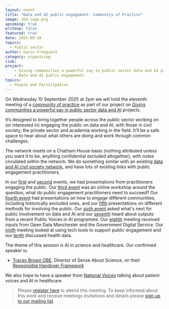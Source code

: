 ```yaml
---
layout: event
title: "Data and AI public engagement: Community of Practice"
image: cbd-logo.png
upcoming: true
writeup: false
featured: true
date: 2025-09-10
topics:
  - Public sector
author: Gavin Freeguard
category: organising
link: 
project: 
    - Giving communities a powerful say in public sector data and AI projects
    - Data and AI public engagement
topics:
  - People and Participation
---
```


On Wednesday 10 September 2025 at 2pm we will hold the eleventh meeting of a [community of practice]((https://connectedbydata.org/projects/2024-community-of-practice)) as part of our project on [Giving communities a powerful say in public sector data and AI](https://connectedbydata.org/projects/2024-mohn-westlake) projects.

<!--more-->

It’s designed to bring together people across the public sector working on (or interested in) engaging the public on data and AI, with those in civil society, the private sector and academia working in the field. It’ll be a safe space to hear about what others are doing and work through common challenges.

The network meets on a Chatham House basis (nothing attributed unless you want it to be, anything confidential excluded altogether), with notes circulated within the network. We do something similar with an existing [data and AI civil society network](https://data-and-ai-cso-network.org/), and have lots of existing links with public engagement practitioners.

In our [first](https://connectedbydata.org/events/2024-07-18-community-of-practice) and [second](https://connectedbydata.org/events/2024-10-03-community-of-practice) events, we had presentations from practitioners engaging the public. Our [third event](https://connectedbydata.org/events/2024-12-11-community-of-practice) was an online workshop around the question, what do public engagement practitioners need to succeed? Our [fourth event](https://connectedbydata.org/events/2025-01-15-community-of-practice) had presentations on how to engage different communities, including historically excluded ones, and our [fifth](https://connectedbydata.org/events/2025-02-12-community-of-practice) presentations on different methods for involving the public. Our [sixth event](https://connectedbydata.org/events/2025-03-12-community-of-practice) asked what's next for public involvement on data and AI and our [seventh](https://connectedbydata.org/events/2025-04-09-community-of-practice) heard about outputs from a recent Public Voices in AI programme. Our [eighth](https://connectedbydata.org/events/2025-05-14-community-of-practice) meeting received inputs from Open Data Manchester and the Government Digital Service. Our [ninth](https://connectedbydata.org/events/2025-06-18-community-of-practice) meeting looked at using tech tools to support public engagement and our [tenth](https://connectedbydata.org/events/2025-07-09-community-of-practice) discussed health data.

The theme of this session is AI in science and healthcare. Our confirmed speaker is:
* [Tracey Brown OBE](https://senseaboutscience.org/team/tracey-brown/), Director of Sense About Science, on their [Responsible Handover Framework](https://senseaboutscience.org/responsible-handover-of-ai/)

We also hope to have a speaker from [National Voices](https://www.nationalvoices.org.uk/) talking about patient voices and AI in healthcare.

> Please [register here](https://us06web.zoom.us/meeting/register/EWz0jtCNQxmX0fLNBcus8A) to attend this meeting. To keep informed about this work and receive meetings invitations and details please [sign up to our mailing list](https://connectedbydata.us21.list-manage.com/subscribe?u=7c03d6a429375c9cc2eef194f&id=3c200de804). 